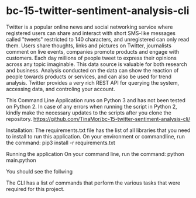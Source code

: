 # bc-15-twitter-sentiment-analysis-cli

Twitter is a popular online news and social networking service where registered users can share and interact with short SMS-like messages called "tweets" restricted to 140 characters, and unregistered can only read them. Users share thoughts, links and pictures on Twitter, journalists comment on live events, companies promote products and engage with customers. Each day millions of people tweet to express their opinions across any topic imaginable. This data source is valuable for both research and business. Analysis conducted on the data can show the reaction of people towards products or services, and can also be used for trend analysis. Twitter provides a very rich REST API for querying the system, accessing data, and controling your account.

This Command Line Application runs on Python 3 and has not been tested on Python 2. In case of any errors when running the script in Python 2, kindly make the necessary updates to the scripts after you clone the repository.
https://github.com/TinaMor/bc-15-twitter-sentiment-analysis-cli/

Installation:
The requirements.txt file has the list of all libraries that you need to install to run this application. On your environment or commandline, run the command:
pip3 install -r requirements.txt

Running the application
On your command line, run the command:
python main.python

You should see the follwing

The CLI has a list of commands that perform the various tasks that were required for this project.

